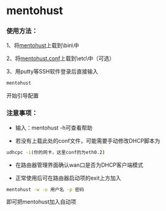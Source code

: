 # mentohust
### 使用方法：
1、将[mentohust](bin/mentohust)上载到\bin\中

2、将[mentohust.conf](etc/)上载到\etc\中（可选）

3、用putty等SSH软件登录后直接输入
```cmd
mentohust
```
开始引导配置

### 注意事项：
* 输入：mentohust -h可查看帮助

* 若没有上载此处的conf文件，可能需要手动修改DHCP脚本为
```cmd
udhcpc -i(你的网卡，这里conf的为eth0.2)
```
* 在路由器管理界面确认wan口是否为DHCP客户端模式

* 正常使用后可在路由器启动项的exit上方加入
```cmd
mentohust -w -u 用户名 -p 密码
```
即可把mentohust加入自动项
